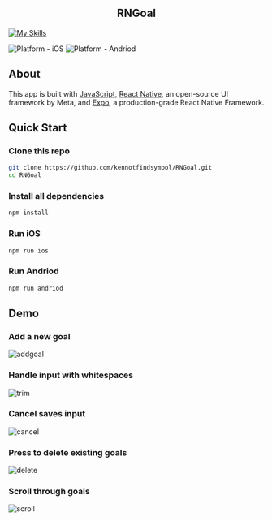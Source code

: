 <h2 align="center">
  RNGoal
</h2>

[![My Skills](https://skillicons.dev/icons?i=js,react)](https://skillicons.dev)

![Platform - iOS](https://img.shields.io/badge/platform-iOS-blue.svg)
![Platform - Andriod](https://img.shields.io/badge/platform-Andriod-red.svg)

## About
This app is built with [JavaScript](https://developer.mozilla.org/en-US/docs/Web/JavaScript), [React Native](https://reactnative.dev), an open-source UI framework by Meta, and [Expo](https://expo.dev), a production-grade React Native Framework.

## Quick Start

### Clone this repo
```bash
git clone https://github.com/kennotfindsymbol/RNGoal.git
cd RNGoal
```
### Install all dependencies
```bash
npm install
```

### Run iOS
```bash
npm run ios
```

### Run Andriod
```bash
npm run andriod
```

## Demo

### Add a new goal
![addgoal](https://media1.giphy.com/media/v1.Y2lkPTc5MGI3NjExYnZ4NDI3bnFleHV6bjJqOHEwc3FlNWhmemZ3emhxMGt6dXNvemo2dyZlcD12MV9pbnRlcm5hbF9naWZfYnlfaWQmY3Q9Zw/D14xWNT5nlTsukYqud/giphy.webp)

### Handle input with whitespaces
![trim](https://media0.giphy.com/media/v1.Y2lkPTc5MGI3NjExeXRkbXA4OTNjZGxjeDQzdWdhdmJsbDgxZzE0OWNwdDBuNTZwbHA1cCZlcD12MV9pbnRlcm5hbF9naWZfYnlfaWQmY3Q9Zw/PA5LwYW0T6jY9Mm3cb/giphy.gif)

### Cancel saves input
![cancel](https://media3.giphy.com/media/v1.Y2lkPTc5MGI3NjExd3UzMHNnd2llNXpmZG5uc2Fjc2J0bHN0cXU1NWg4YjgzbXQzazUzbyZlcD12MV9pbnRlcm5hbF9naWZfYnlfaWQmY3Q9Zw/upcCAaT482BsV8Tw7p/giphy.gif)

### Press to delete existing goals
![delete](https://media1.giphy.com/media/v1.Y2lkPTc5MGI3NjExZjQ3cnZzbHpseTgycjhrbXZ0YjVrM29lOHZzN3JiYWs4a3B5M3gzMyZlcD12MV9pbnRlcm5hbF9naWZfYnlfaWQmY3Q9Zw/7lqso9wAcBw4dIEWLh/giphy.gif)

### Scroll through goals
![scroll](https://media1.giphy.com/media/v1.Y2lkPTc5MGI3NjExcWE5dWV6MTRsdDhmaDJrazVtdzAxaWhpdzVzbW9uNXRuemJ5YjdtOCZlcD12MV9pbnRlcm5hbF9naWZfYnlfaWQmY3Q9Zw/1xW0xxlZVx5aaRwtTK/giphy.gif)
